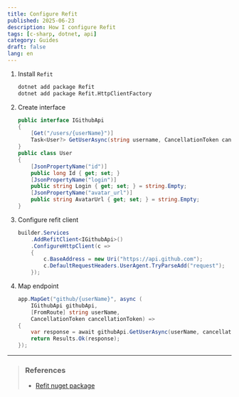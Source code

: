 ```yaml
---
title: Configure Refit
published: 2025-06-23
description: How I configure Refit
tags: [c-sharp, dotnet, api]
category: Guides
draft: false 
lang: en
---
```

1. Install `Refit`
    ```bash
    dotnet add package Refit
    dotnet add package Refit.HttpClientFactory
    ```
1. Create interface
    ```csharp title="IGithubApi.cs" collapse={6-14} 
    public interface IGithubApi
    {
        [Get("/users/{userName}")]
        Task<User?> GetUserAsync(string username, CancellationToken cancellationToken = default);
    }
    public class User
    {
        [JsonPropertyName("id")]
        public long Id { get; set; }
        [JsonPropertyName("login")]
        public string Login { get; set; } = string.Empty;
        [JsonPropertyName("avatar_url")]
        public string AvatarUrl { get; set; } = string.Empty;
    }
    ```
1. Configure refit client
    ```csharp title="Program.cs"
    builder.Services
        .AddRefitClient<IGithubApi>()
        .ConfigureHttpClient(c =>
        {
            c.BaseAddress = new Uri("https://api.github.com");
            c.DefaultRequestHeaders.UserAgent.TryParseAdd("request");
        });
    ```
1. Map endpoint
    ```csharp title="Program.cs"
    app.MapGet("github/{userName}", async (
        IGithubApi githubApi,
        [FromRoute] string userName,
        CancellationToken cancellationToken) =>
    {
        var response = await githubApi.GetUserAsync(userName, cancellationToken);
        return Results.Ok(response);
    });
    ```
---
> ### References
> - [Refit nuget package](https://www.nuget.org/packages/Refit/)